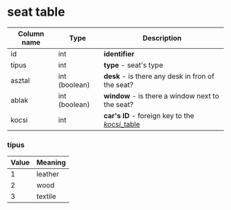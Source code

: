 # seat table

Column name     | Type          | Description
------------    | ------------- | -------------
id              | int           | **identifier**
típus           | int           | **type** - seat's type
asztal          | int (boolean) | **desk** - is there any desk in fron of the seat?
ablak           | int (boolean) | **window** - is there a window next to the seat?
kocsi           | int           | **car's ID** - foreign key to the [*kocsi*_table](https://github.com/vluv99/train_database/blob/master/docs/kocsi_table.md)


### típus
Value | Meaning
------ | ----- 
1      | leather
2      | wood
3      | textile